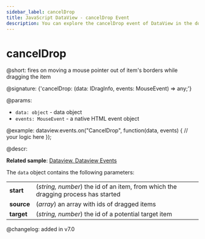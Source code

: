 ```yaml
---
sidebar_label: cancelDrop
title: JavaScript DataView - cancelDrop Event 
description: You can explore the cancelDrop event of DataView in the documentation of the DHTMLX JavaScript UI library. Browse developer guides and API reference, try out code examples and live demos, and download a free 30-day evaluation version of DHTMLX Suite 7.
---
```


# cancelDrop

@short: fires on moving a mouse pointer out of item's borders while dragging the item

@signature: {'cancelDrop: (data: IDragInfo, events: MouseEvent) => any;'}

@params:
- `data: object` - data object
- `events: MouseEvent` - a native HTML event object

@example:
dataview.events.on("CancelDrop", function(data, events) {
    // your logic here
});

@descr:

**Related sample**: [Dataview. Dataview Events](https://snippet.dhtmlx.com/2d74uyoh)

The `data` object contains the following parameters:

<table>
	<tbody>
        <tr>
			<td><b>start</b></td>
			<td>(<i>string, number</i>) the id of an item, from which the dragging process has started</td>
		</tr>
        <tr>
			<td><b>source</b></td>
			<td>(<i>array</i>) an array with ids of dragged items</td>
		</tr>
        <tr>
			<td><b>target</b></td>
			<td>(<i>string, number</i>) the id of a potential target item</td>
		</tr>
    </tbody>
</table>

@changelog: added in v7.0

[comment]: # (@relatedapi: dataview/api/dataview_afterdrag_event.md dataview/api/dataview_afterdrop_event.md dataview/api/dataview_beforedrag_event.md dataview/api/dataview_beforedrop_event.md dataview/api/dataview_candrop_event.md dataview/api/dataview_dragin_event.md dataview/api/dataview_dragout_event.md dataview/api/dataview_dragstart_event.md)
